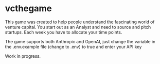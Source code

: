 # vcthegame





This game was created to help people understand the fascinating world of venture capital. You start out as an Analyst and need to source and pitch startups. Each week you have to allocate your time points. 

The game supports both Anthropic and OpenAI, just change the variable in the .env.example file (change to .env) to true and enter your API key

Work in progress. 

